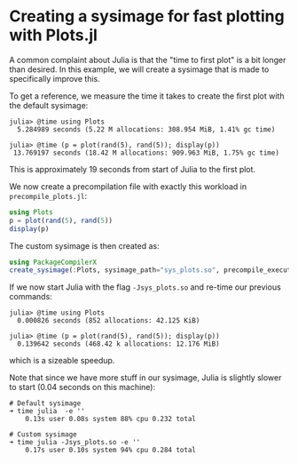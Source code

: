 # Creating a sysimage for fast plotting with Plots.jl

A common complaint about Julia is that the "time to first plot" is a bit
longer than desired. In this example, we will create a sysimage that is made
to specifically improve this.

To get a reference, we measure the time it takes to create the first plot with
the default sysimage:

```jl-repl
julia> @time using Plots
  5.284989 seconds (5.22 M allocations: 308.954 MiB, 1.41% gc time)

julia> @time (p = plot(rand(5), rand(5)); display(p))
 13.769197 seconds (18.42 M allocations: 909.963 MiB, 1.75% gc time)
```

This is approximately 19 seconds from start of Julia to the first plot.

We now create a precompilation file with exactly this workload in `precompile_plots.jl`:


```jl
using Plots
p = plot(rand(5), rand(5))
display(p)
```

The custom sysimage is then created as:

```jl
using PackageCompilerX
create_sysimage(:Plots, sysimage_path="sys_plots.so", precompile_execution_file="precompile_plots.jl")
```

If we now start Julia with the flag `-Jsys_plots.so` and re-time our previous commands:

```jl-repl
julia> @time using Plots
  0.000826 seconds (852 allocations: 42.125 KiB)

julia> @time (p = plot(rand(5), rand(5)); display(p))
  0.139642 seconds (468.42 k allocations: 12.176 MiB)
```

which is a sizeable speedup.

Note that since we have more stuff in our sysimage, Julia is slightly slower to
start (0.04 seconds on this machine):

```
# Default sysimage
➜ time julia  -e ''
    0.13s user 0.08s system 88% cpu 0.232 total

# Custom sysimage
➜ time julia -Jsys_plots.so -e ''
    0.17s user 0.10s system 94% cpu 0.284 total
```
